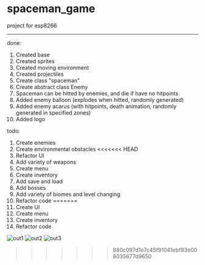 # spaceman_game

project for esp8266

---

done:
1. Created base
2. Created sprites
3. Created moving environment
4. Created projectiles
5. Create class "spaceman"
6. Create abstract class Enemy
7. Spaceman can be hitted by enemies, and die if have no hitpoints
8. Added enemy balloon (explodes when hitted, randomly generated)
9. Added enemy acarus (with hitpoints, death animation, randomly generated in specified zones)
10. Added logo

todo: 
1. Create enemies
2. Create environmental obstacles
<<<<<<< HEAD
3. Refactor UI
4. Add variety of weapons
5. Create menu
6. Create inventory
7. Add save and load
8. Add bosses
9. Add variety of biomes and level changing
10. Refactor code
=======
3. Create UI
4. Create menu
5. Create inventory
6. Refactor code


![out1](https://github.com/anarakinson/spaceman_game/assets/82051121/19199f0d-7a9e-4e7c-9dd7-daebdbc741b0)
![out2](https://github.com/anarakinson/spaceman_game/assets/82051121/8c21df36-bb6c-4a73-b064-1a0a6f328255)
![out3](https://github.com/anarakinson/spaceman_game/assets/82051121/5c23073d-53cc-481d-a9c4-8ab66ba226b0)
>>>>>>> 880c097d1e7c45f91041ebf93e008035677d9650
